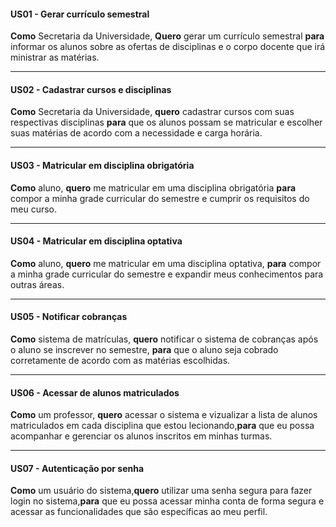 #### US01 - Gerar currículo semestral

**Como** Secretaria da Universidade, **Quero** gerar um currículo semestral **para** informar os alunos sobre as ofertas de disciplinas e o corpo docente que irá ministrar as matérias.

---
#### US02 - Cadastrar cursos e disciplinas

**Como** Secretaria da Universidade, **quero** cadastrar cursos com suas respectivas disciplinas **para** que os alunos possam se matricular e escolher suas matérias de acordo com a necessidade e carga horária.

---
#### US03 - Matricular em disciplina obrigatória

**Como** aluno, **quero** me matricular em uma disciplina obrigatória **para**  compor a minha grade curricular do semestre e cumprir os requisitos do meu curso.

---
#### US04 - Matricular em disciplina optativa
**Como** aluno, **quero** me matricular em uma disciplina optativa, **para** compor a minha grade curricular do semestre e expandir meus conhecimentos para outras áreas.

---
#### US05 - Notificar cobranças
**Como** sistema de matrículas, **quero** notificar o sistema de cobranças após o aluno se inscrever no semestre, **para** que o aluno seja cobrado corretamente de acordo com as matérias escolhidas. 

---
#### US06 - Acessar de alunos matriculados
**Como** um professor, **quero** acessar o sistema e vizualizar a lista de alunos matriculados em cada disciplina que estou lecionando,**para** que eu possa acompanhar e gerenciar os alunos inscritos em minhas turmas.

---
#### US07 - Autenticação por senha 
**Como** um usuário do sistema,**quero** utilizar uma senha segura para fazer login no sistema,**para** que eu possa acessar minha conta de forma segura e acessar as funcionalidades que são específicas ao meu perfil.

